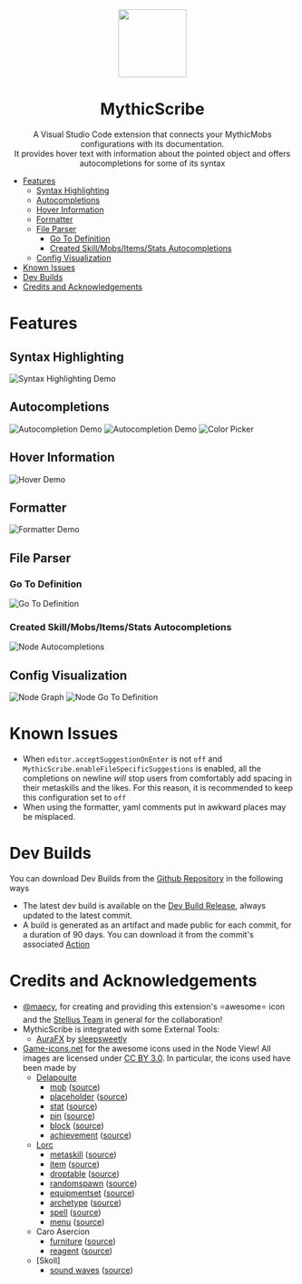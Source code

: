<div align="center"><img src="./assets/icon.png" height=120></div>
<div align="center"><h1>MythicScribe</h1></div>

<div align="center">
A Visual Studio Code extension that connects your MythicMobs configurations with its documentation.
</div>
<div align="center">
It provides hover text with information about the pointed object and offers autocompletions for some of its syntax
</div>

- [Features](#features)
  - [Syntax Highlighting](#syntax-highlighting)
  - [Autocompletions](#autocompletions)
  - [Hover Information](#hover-information)
  - [Formatter](#formatter)
  - [File Parser](#file-parser)
    - [Go To Definition](#go-to-definition)
    - [Created Skill/Mobs/Items/Stats Autocompletions](#created-skillmobsitemsstats-autocompletions)
  - [Config Visualization](#config-visualization)
- [Known Issues](#known-issues)
- [Dev Builds](#dev-builds)
- [Credits and Acknowledgements](#credits-and-acknowledgements)


# Features

## Syntax Highlighting
![Syntax Highlighting Demo](https://raw.githubusercontent.com/Lxlp38/MythicScribe/refs/heads/master/demos/syntax-highlighting-demo.png)

## Autocompletions
![Autocompletion Demo](https://raw.githubusercontent.com/Lxlp38/MythicScribe/refs/heads/master/demos/autocompletion-demo.gif)
![Autocompletion Demo](https://raw.githubusercontent.com/Lxlp38/MythicScribe/refs/heads/master/demos/autocompletion2-demo.gif)
![Color Picker](https://raw.githubusercontent.com/Lxlp38/MythicScribe/refs/heads/master/demos/ColorPicker-demo.gif)

## Hover Information
![Hover Demo](https://raw.githubusercontent.com/Lxlp38/MythicScribe/refs/heads/master/demos/hover-demo.gif)

## Formatter
![Formatter Demo](https://raw.githubusercontent.com/Lxlp38/MythicScribe/refs/heads/master/demos/formatter-demo.gif)

## File Parser
### Go To Definition
![Go To Definition](https://raw.githubusercontent.com/Lxlp38/MythicScribe/refs/heads/master/demos/GoToDefinition-demo.gif)
### Created Skill/Mobs/Items/Stats Autocompletions
![Node Autocompletions](https://raw.githubusercontent.com/Lxlp38/MythicScribe/refs/heads/master/demos/NodeAutocompletion-demo.gif)

## Config Visualization
![Node Graph](https://raw.githubusercontent.com/Lxlp38/MythicScribe/refs/heads/master/demos/NodeGraph-demo.gif)
![Node Go To Definition](https://raw.githubusercontent.com/Lxlp38/MythicScribe/refs/heads/master/demos/NodeDefinition-demo.gif)


# Known Issues

* When `editor.acceptSuggestionOnEnter` is not `off` and `MythicScribe.enableFileSpecificSuggestions` is enabled, all the completions on newline *will* stop users from comfortably add spacing in their metaskills and the likes. For this reason, it is recommended to keep this configuration set to `off`
* When using the formatter, yaml comments put in awkward places may be misplaced.


# Dev Builds

You can download Dev Builds from the [Github Repository](https://github.com/Lxlp38/MythicScribe) in the following ways
- The latest dev build is available on the [Dev Build Release](https://github.com/Lxlp38/MythicScribe/releases/tag/dev), always updated to the latest commit.
- A build is generated as an artifact and made public for each commit, for a duration of 90 days. You can download it from the commit's associated [Action](https://github.com/Lxlp38/MythicScribe/actions/workflows/commit-build-artifact.yml)


# Credits and Acknowledgements
- [@maecy](https://twitter.com/maecy_official?s=21&t=ZBZ5BDKcoa6LYFwgd690_A), for creating and providing this extension's ⭐awesome⭐ icon and the [Stellius Team](https://stellius.net/) in general for the collaboration!
- MythicScribe is integrated with some External Tools:
  - [AuraFX](https://aurafx.vercel.app?source=MythicScribe) by [sleepsweetly](https://github.com/sleepsweetly)
- [Game-icons.net](https://game-icons.net/) for the awesome icons used in the Node View! All images are licensed under [CC BY 3.0](https://creativecommons.org/licenses/by/3.0/). In particular, the icons used have been made by
  - [Delapouite](https://delapouite.com/)
    - [mob](/assets/nodegraph/mob.png) ([source](https://game-icons.net/1x1/delapouite/spiked-dragon-head.html))
    - [placeholder](/assets/nodegraph/placeholder.png) ([source](https://game-icons.net/1x1/delapouite/price-tag.html))
    - [stat](/assets/nodegraph/stat.png) ([source](https://game-icons.net/1x1/delapouite/upgrade.html))
    - [pin](/assets/nodegraph/pin.png) ([source](https://game-icons.net/1x1/delapouite/pin.html))
    - [block](/assets/nodegraph/block.png) ([source](https://game-icons.net/1x1/delapouite/cube.html))
    - [achievement](/assets/nodegraph/achievement.png) ([source](https://game-icons.net/1x1/delapouite/round-star.html))
  - [Lorc](https://lorcblog.blogspot.com/)
    - [metaskill](/assets/nodegraph/metaskill.png) ([source](https://game-icons.net/1x1/lorc/scroll-unfurled.html))
    - [item](/assets/nodegraph/item.png) ([source](https://game-icons.net/1x1/lorc/sword-spade.html))
    - [droptable](/assets/nodegraph/droptable.png) ([source](https://game-icons.net/1x1/lorc/swap-bag.html))
    - [randomspawn](/assets/nodegraph/randomspawn.png) ([source](https://game-icons.net/1x1/lorc/rally-the-troops.html))
    - [equipmentset](/assets/nodegraph/equipmentset.png) ([source](https://game-icons.net/1x1/lorc/battle-gear.html))
    - [archetype](/assets/nodegraph/archetype.png) ([source](https://game-icons.net/1x1/lorc/strong.html))
    - [spell](/assets/nodegraph/spell.png) ([source](https://game-icons.net/1x1/lorc/magic-swirl.html))
    - [menu](/assets/nodegraph/menu.png) ([source](https://game-icons.net/1x1/delapouite/hamburger-menu.html))
  - Caro Asercion
    - [furniture](/assets/nodegraph/furniture.png) ([source](https://game-icons.net/1x1/caro-asercion/armchair.html))
    - [reagent](/assets/nodegraph/reagent.png) ([source](https://game-icons.net/1x1/caro-asercion/round-potion.html))
  - [Skoll]
    - [sound waves](/assets/utils/minecraftsounds.png) ([source](https://game-icons.net/1x1/skoll/sound-waves.html))